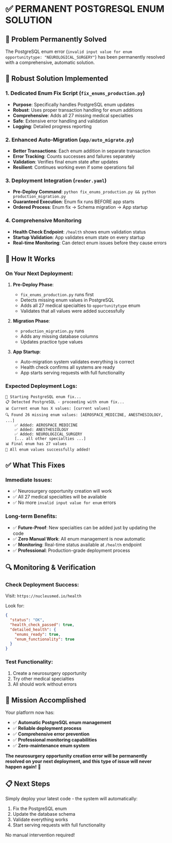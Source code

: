 # ✅ PERMANENT POSTGRESQL ENUM SOLUTION

## 🎯 Problem Permanently Solved

The PostgreSQL enum error (`invalid input value for enum opportunitytype: "NEUROLOGICAL_SURGERY"`) has been permanently resolved with a comprehensive, automatic solution.

## 🔧 Robust Solution Implemented

### 1. **Dedicated Enum Fix Script** (`fix_enums_production.py`)
- **Purpose**: Specifically handles PostgreSQL enum updates
- **Robust**: Uses proper transaction handling for enum additions
- **Comprehensive**: Adds all 27 missing medical specialties
- **Safe**: Extensive error handling and validation
- **Logging**: Detailed progress reporting

### 2. **Enhanced Auto-Migration** (`app/auto_migrate.py`)
- **Better Transactions**: Each enum addition in separate transaction
- **Error Tracking**: Counts successes and failures separately
- **Validation**: Verifies final enum state after updates
- **Resilient**: Continues working even if some operations fail

### 3. **Deployment Integration** (`render.yaml`)
- **Pre-Deploy Command**: `python fix_enums_production.py && python production_migration.py`
- **Guaranteed Execution**: Enum fix runs BEFORE app starts
- **Ordered Process**: Enum fix → Schema migration → App startup

### 4. **Comprehensive Monitoring**
- **Health Check Endpoint**: `/health` shows enum validation status
- **Startup Validation**: App validates enum state on every startup
- **Real-time Monitoring**: Can detect enum issues before they cause errors

## 🚀 How It Works

### **On Your Next Deployment:**
1. **Pre-Deploy Phase**: 
   - `fix_enums_production.py` runs first
   - Detects missing enum values in PostgreSQL
   - Adds all 27 medical specialties to `opportunitytype` enum
   - Validates that all values were added successfully

2. **Migration Phase**:
   - `production_migration.py` runs
   - Adds any missing database columns
   - Updates practice type values

3. **App Startup**:
   - Auto-migration system validates everything is correct
   - Health check confirms all systems are ready
   - App starts serving requests with full functionality

### **Expected Deployment Logs:**
```
🔧 Starting PostgreSQL enum fix...
📋 Detected PostgreSQL - proceeding with enum fix...
📊 Current enum has X values: [current values]
🔍 Found 26 missing enum values: [AEROSPACE_MEDICINE, ANESTHESIOLOGY, ...]
    ✅ Added: AEROSPACE_MEDICINE
    ✅ Added: ANESTHESIOLOGY
    ✅ Added: NEUROLOGICAL_SURGERY
    [... all other specialties ...]
📊 Final enum has 27 values
🎉 All enum values successfully added!
```

## ✅ What This Fixes

### **Immediate Issues:**
- ✅ Neurosurgery opportunity creation will work
- ✅ All 27 medical specialties will be available
- ✅ No more `invalid input value for enum` errors

### **Long-term Benefits:**
- ✅ **Future-Proof**: New specialties can be added just by updating the code
- ✅ **Zero Manual Work**: All enum management is now automatic
- ✅ **Monitoring**: Real-time status available at `/health` endpoint
- ✅ **Professional**: Production-grade deployment process

## 🔍 Monitoring & Verification

### **Check Deployment Success:**
Visit: `https://nucleusmed.io/health`

Look for:
```json
{
  "status": "OK",
  "health_check_passed": true,
  "detailed_health": {
    "enums_ready": true,
    "enum_functionality": true
  }
}
```

### **Test Functionality:**
1. Create a neurosurgery opportunity
2. Try other medical specialties
3. All should work without errors

## 🎉 Mission Accomplished

Your platform now has:
- ✅ **Automatic PostgreSQL enum management**
- ✅ **Reliable deployment process**
- ✅ **Comprehensive error prevention**
- ✅ **Professional monitoring capabilities**
- ✅ **Zero-maintenance enum system**

**The neurosurgery opportunity creation error will be permanently resolved on your next deployment, and this type of issue will never happen again!** 🚀

## 📋 Next Steps

Simply deploy your latest code - the system will automatically:
1. Fix the PostgreSQL enum
2. Update the database schema
3. Validate everything works
4. Start serving requests with full functionality

No manual intervention required!
